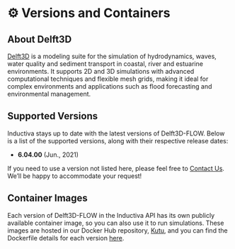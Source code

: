 # ⚙️ Versions and Containers

## About Delft3D
[Delft3D](https://oss.deltares.nl/web/delft3d) is a modeling suite for the simulation of hydrodynamics, 
waves, water quality and sediment transport in coastal, river and estuarine environments. 
It supports 2D and 3D simulations with advanced computational techniques and flexible mesh grids, 
making it ideal for complex environments and applications such as flood forecasting and environmental management.

## Supported Versions
Inductiva stays up to date with the latest versions of Delft3D-FLOW. Below is a list of the supported versions, along with their respective release dates:

- **6.04.00** (Jun., 2021)

If you need to use a version not listed here, please feel free to [Contact Us](mailto:support@inductiva.ai).
We’ll be happy to accommodate your request!

## Container Images
Each version of Delft3D-FLOW in the Inductiva API has its own publicly available container image, 
so you can also use it to run simulations. These images are hosted in our Docker Hub repository, 
[Kutu](https://hub.docker.com/r/inductiva/kutu/tags?name=delft3d), and you can find the 
Dockerfile details for each version [here](https://github.com/inductiva/kutu/tree/main/simulators/delft3d).
